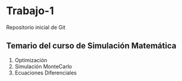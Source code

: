 # Trabajo-1
Repositorio inicial de Git

## Temario del curso de Simulación Matemática

1. Optimización
2. Simulación MonteCarlo
3. Ecuaciones Diferenciales
